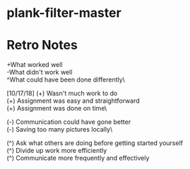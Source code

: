 # plank-filter-master

# Retro Notes
+What worked well\
-What didn't work well\
^What could have been done differently\

[10/17/18]
  (+) Wasn't much work to do \
  (+) Assignment was easy and straightforward\
  (+) Assignment was done on time\
  
  (-) Communication could have gone better\
  (-) Saving too many pictures locally\
  
  (^) Ask what others are doing before getting started yourself\
  (^) Divide up work more efficiently \
  (^) Communicate more frequently and effectively 
